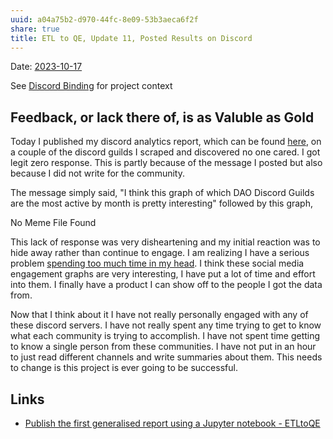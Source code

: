 ```yaml
---
uuid: a04a75b2-d970-44fc-8e09-53b3aeca6f2f
share: true
title: ETL to QE, Update 11, Posted Results on Discord
---
```

Date: [2023-10-17](/undefined)

See [Discord Binding](/1c376bfd-75ef-4c0d-9e23-3680653de55f) for project context

## Feedback, or lack there of, is as Valuble as Gold

Today I published my discord analytics report, which can be found [here](https://mediagoblin.newatlantis.top/u/user/m/dataframetograph20231018/), on a couple of the discord guilds I scraped and discovered no one cared. I got legit zero response. This is partly because of the message I posted but also because I did not write for the community. 

The message simply said, "I think this graph of which DAO Discord Guilds are the most active by month is pretty interesting" followed by this graph, 

No Meme File Found

This lack of response was very disheartening and my initial reaction was to hide away rather than continue to engage. I am realizing I have a serious problem [spending too much time in my head](/undefined). I think these social media engagement graphs are very interesting, I have put a lot of time and effort into them. I finally have a product I can show off to the people I got the data from.

Now that I think about it I have not really personally engaged with any of these discord servers. I have not really spent any time trying to get to know what each community is trying to accomplish. I have not spent time getting to know a single person from these communities. I have not put in an hour to just read different channels and write summaries about them. This needs to change is this project is ever going to be successful.
## Links

* [Publish the first generalised report using a Jupyter notebook - ETLtoQE](/undefined)